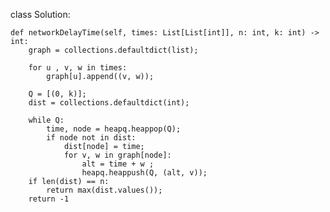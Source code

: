 

class Solution:

    def networkDelayTime(self, times: List[List[int]], n: int, k: int) -> int:
        graph = collections.defaultdict(list);
        
        for u , v, w in times:
            graph[u].append((v, w));
            
        Q = [(0, k)];
        dist = collections.defaultdict(int);
        
        while Q:
            time, node = heapq.heappop(Q);
            if node not in dist:
                dist[node] = time;
                for v, w in graph[node]:
                    alt = time + w ;
                    heapq.heappush(Q, (alt, v));
        if len(dist) == n:
            return max(dist.values());
        return -1
